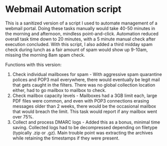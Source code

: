 # Webmail Automation script

This is a sanitized version of a script I used to automate management of a webmail portal. Doing these tasks manually would take 40-50 minutes in the morning and afternoon, mindless point-and-click. Automation reduced overall task time down to 20 minutes, with a 5 minute manual check after execution concluded. With this script, I also added a third midday spam check during lunch as a fair amount of spam would show up 9-10am, missing the morning 8am spam check.

Functions with this version:
1. Check individual mailboxes for spam - With aggressive spam quarantine polices and POP3 mail everywhere, there would eventually be legit mail that gets caught in the filters. There was no global collection location either, had to go mailbox to mailbox to check.
2. Check mailbox capacity levels - Mailboxes had a 3GB limit each, large PDF files were common, and even with POP3 connections erasing messages older than 2 weeks, there would be the occasional mailbox that would breach the limit. This task would report if any mailbox went over 75%.
3. Collect and process DMARC logs - Added this as a bonus, minimal time saving. Collected logs had to be decompressed depending on filetype (typically .zip or .gz). Main trouble point was extracting the archives while retaining the timestamps if they were present.
